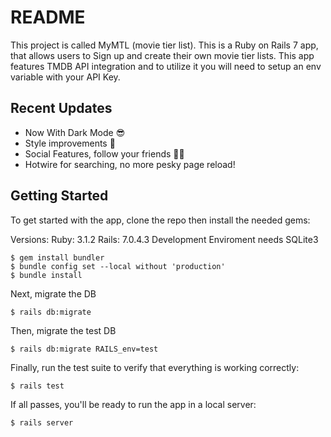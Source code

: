 # README

This project is called MyMTL (movie tier list). This is a Ruby on Rails 7 app, that allows users to 
Sign up and create their own movie tier lists. This app features TMDB API integration and to utilize it you will need to setup
an env variable with your API Key. 

## Recent Updates
- Now With Dark Mode 😎
- Style improvements 🎨
- Social Features, follow your friends 🤼🤼
- Hotwire for searching, no more pesky page reload!
## Getting Started 
To get started with the app, clone the repo then install the needed gems:

Versions:
Ruby: 3.1.2
Rails: 7.0.4.3
Development Enviroment needs SQLite3
```
$ gem install bundler
$ bundle config set --local without 'production'
$ bundle install

```

Next, migrate the DB

```
$ rails db:migrate
```

Then, migrate the test DB

```
$ rails db:migrate RAILS_env=test
```

Finally, run the test suite to verify that everything is working correctly:

```
$ rails test
```

If all passes, you'll be ready to run the app in a local server:

``` 
$ rails server
```